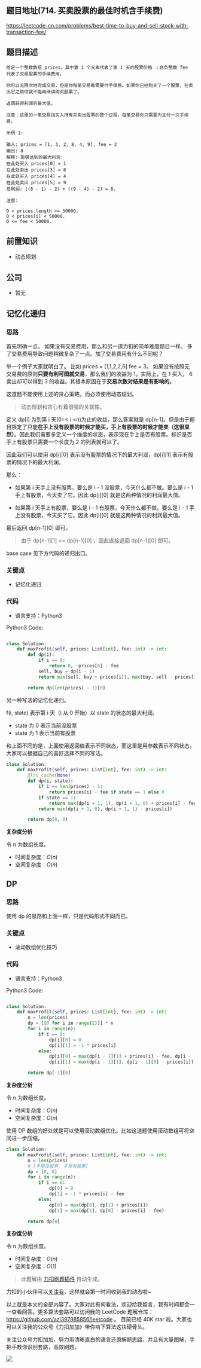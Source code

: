 ## 题目地址(714. 买卖股票的最佳时机含手续费)

https://leetcode-cn.com/problems/best-time-to-buy-and-sell-stock-with-transaction-fee/

## 题目描述

```
给定一个整数数组 prices，其中第 i 个元素代表了第 i 天的股票价格 ；非负整数 fee 代表了交易股票的手续费用。

你可以无限次地完成交易，但是你每笔交易都需要付手续费。如果你已经购买了一个股票，在卖出它之前你就不能再继续购买股票了。

返回获得利润的最大值。

注意：这里的一笔交易指买入持有并卖出股票的整个过程，每笔交易你只需要为支付一次手续费。

示例 1:

输入: prices = [1, 3, 2, 8, 4, 9], fee = 2
输出: 8
解释: 能够达到的最大利润:
在此处买入 prices[0] = 1
在此处卖出 prices[3] = 8
在此处买入 prices[4] = 4
在此处卖出 prices[5] = 9
总利润: ((8 - 1) - 2) + ((9 - 4) - 2) = 8.

注意:

0 < prices.length <= 50000.
0 < prices[i] < 50000.
0 <= fee < 50000.
```

## 前置知识

- 动态规划

## 公司

- 暂无

## 记忆化递归

### 思路

首先明确一点。 如果没有交易费用，那么和另一道力扣的简单难度题目一样。 多了交易费用导致问题稍微复杂了一点。加了交易费用有什么不同呢？

举一个例子大家就明白了。 比如 prices = [1,1,2,2,6] fee = 3。 如果没有按照无交易费的原则**只要有利可图就交易**，那么我们的收益为 1。实际上，在 1 买入， 6 卖出却可以得到 3 的收益。其根本原因在于**交易次数对结果是有影响的**。

这道题不能使用上述的贪心策略，而必须使用动态规划。

> 动态规划和贪心有着很强的关联性。

定义 dp[i] 为到第 i 天(0=< i <n)为止的收益，那么答案就是 dp[n-1]。但是由于题目限定了只能**在手上没有股票的时候才能买，手上有股票的时候才能卖（这很显然）**。因此我们需要多定义一个维度的状态，表示现在手上是否有股票。标识是否手上有股票只需要一个长度为 2 的列表就可以了。

因此我们可以使用 dp[i][0] 表示没有股票的情况下的最大利润，dp[i][1] 表示有股票的情况下的最大利润。

那么：

- 如果第 i 天手上没有股票，要么是 i - 1 没股票，今天什么都不做。要么是 i - 1 手上有股票，今天卖了它。因此 dp[i][0] 就是这两种情况的利润最大值。

- 如果第 i 天手上有股票，要么是 i - 1 有股票，今天什么都不做。要么是 i - 1 手上没有股票，今天买了它。因此 dp[i][0] 就是这两种情况的利润最大值。

最后返回 dp[n-1][0] 即可。

> 由于 dp[n-1][1] <= dp[n-1][0] ，因此直接返回 dp[n-1][0] 即可。

base case 见下方代码的递归出口。

### 关键点

- 记忆化递归

### 代码

- 语言支持：Python3

Python3 Code:

```python

class Solution:
    def maxProfit(self, prices: List[int], fee: int) -> int:
        def dp(i):
            if i == 0:
                return 0, -prices[0] - fee
            sell, buy = dp(i - 1)
            return max(sell, buy + prices[i]), max(buy, sell - prices[i] - fee)

        return dp(len(prices) - 1)[0]

```

另一种写法的记忆化递归。

f(i, state) 表示第 i 天（i 从 0 开始）以 state 的状态的最大利润。

- state 为 0 表示当前没股票
- state 为 1 表示当前有股票

和上面不同的是，上面使用返回值表示不同状态，而这里是用参数表示不同状态。大家可以根据自己的喜好选择不同的写法。

```py
class Solution:
    def maxProfit(self, prices: List[int], fee: int) -> int:
        @lru_cache(None)
        def dp(i, state):
            if i == len(prices) - 1:
                return prices[i] - fee if state == 1 else 0
            if state == 1:
                return max(dp(i + 1, 1), dp(i + 1, 0) + prices[i] - fee)
            return max(dp(i + 1, 0), dp(i + 1, 1) - prices[i])

        return dp(0, 0)
```

**复杂度分析**

令 n 为数组长度。

- 时间复杂度：$O(n)$
- 空间复杂度：$O(n)$

## DP

### 思路

使用 dp 的思路和上面一样，只是代码形式不同而已。

### 关键点

- 滚动数组优化技巧

### 代码

- 语言支持：Python3

Python3 Code:

```py

class Solution:
    def maxProfit(self, prices: List[int], fee: int) -> int:
        n = len(prices)
        dp = [[0 for i in range(2)]] * n
        for i in range(n):
            if i == 0:
                dp[i][0] = 0
                dp[i][1] = -1 * prices[i]
            else:
                dp[i][0] = max(dp[i - 1][1] + prices[i] - fee, dp[i - 1][0])
                dp[i][1] = max(dp[i - 1][1], dp[i - 1][0] - prices[i])

        return dp[-1][0]

```

**复杂度分析**

令 n 为数组长度。

- 时间复杂度：$O(n)$
- 空间复杂度：$O(n)$

使用 DP 数组的好处就是可以使用滚动数组优化。比如这道题使用滚动数组可将空间进一步压缩。

```py
class Solution:
    def maxProfit(self, prices: List[int], fee: int) -> int:
        n = len(prices)
        # [手里没股票, 手里有股票]
        dp = [0, 0]
        for i in range(n):
            if i == 0:
                dp[0] = 0
                dp[1] = -1 * prices[i] - fee
            else:
                dp[0] = max(dp[0], dp[1] + prices[i])
                dp[1] = max(dp[1], dp[0] - prices[i] - fee)

        return dp[0]
```

**复杂度分析**

令 n 为数组长度。

- 时间复杂度：$O(n)$
- 空间复杂度：$O(1)$

> 此题解由 [力扣刷题插件](https://leetcode-pp.github.io/leetcode-cheat/?tab=solution-template) 自动生成。

力扣的小伙伴可以[关注我](https://leetcode-cn.com/u/fe-lucifer/)，这样就会第一时间收到我的动态啦~

以上就是本文的全部内容了。大家对此有何看法，欢迎给我留言，我有时间都会一一查看回答。更多算法套路可以访问我的 LeetCode 题解仓库：https://github.com/azl397985856/leetcode 。 目前已经 40K star 啦。大家也可以关注我的公众号《力扣加加》带你啃下算法这块硬骨头。

关注公众号力扣加加，努力用清晰直白的语言还原解题思路，并且有大量图解，手把手教你识别套路，高效刷题。

![](https://tva1.sinaimg.cn/large/007S8ZIlly1gfcuzagjalj30p00dwabs.jpg)
